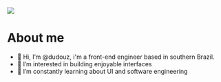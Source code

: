   <a href="https://github.com/dudouz">
    <img src="http://github-profile-summary-cards.vercel.app/api/cards/profile-details?username=dudouz&theme=transparent" />
  </a>

# About me
- 👋 Hi, I’m @dudouz, i'm a front-end engineer based in southern Brazil.
- 👀 I’m interested in building enjoyable interfaces
- 🌱 I’m constantly learning about UI and software engineering

<!---
dudouz/dudouz is a ✨ special ✨ repository because its `README.md` (this file) appears on your GitHub profile.
You can click the Preview link to take a look at your changes.
--->

